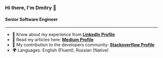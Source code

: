 ### Hi there, I'm Dmitry 👋
#### Senior Software Engineer

***
- 🌟 Know about my experience from [**LinkedIn Profile**](https://www.linkedin.com/in/dmitry-denshchikov-3360b21bb/)
- 📄 Read my articles here: [**Medium Profile**](https://medium.com/@HereAndBeyond)
- 🔎 My contribution to the developers community: [**Stackoverflow Profile**](https://stackoverflow.com/users/10731216/hereandbeyond)
- 🌍 Languages: English (Fluent), Russian (Native)

<!--
**DmitryDenshchikov/DmitryDenshchikov** is a ✨ _special_ ✨ repository because its `README.md` (this file) appears on your GitHub profile.

Here are some ideas to get you started:

- 🔭 I’m currently working on ...
- 🌱 I’m currently learning ...
- 👯 I’m looking to collaborate on ...
- 🤔 I’m looking for help with ...
- 💬 Ask me about ...
- 😄 Pronouns: ...
- ⚡ Fun fact: ...
-->
